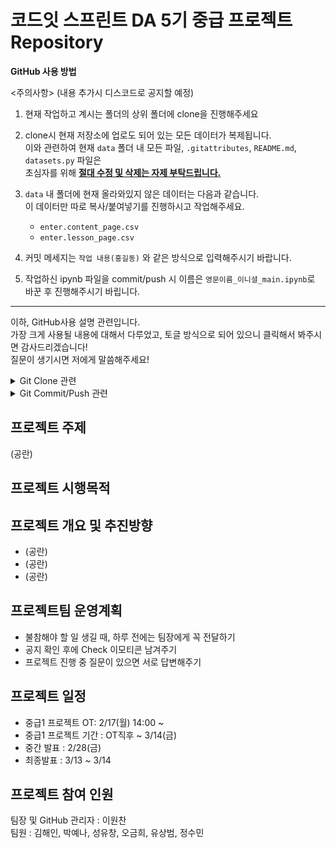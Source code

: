 # 코드잇 스프린트 DA 5기 중급 프로젝트 Repository
**GitHub 사용 방법**

<주의사항> (내용 추가시 디스코드로 공지할 예정)
1. 현재 작업하고 계시는 폴더의 상위 폴더에 clone을 진행해주세요
2. clone시 현재 저장소에 업로도 되어 있는 모든 데이터가 복제됩니다.<br/>
   이와 관련하여 현재 ``data`` 폴더 내 모든 파일, ``.gitattributes``, ``README.md``, ``datasets.py`` 파일은<br/>
   초심자를 위해 **<ins>절대 수정 및 삭제는 자제 부탁드립니다.</ins>**
3. ``data`` 내 폴더에 현재 올라와있지 않은 데이터는 다음과 같습니다.<br/>
   이 데이터만 따로 복사/붙여넣기를 진행하시고 작업해주세요.

   - ``enter.content_page.csv``
   - ``enter.lesson_page.csv``
4. 커밋 메세지는 ``작업 내용(홍길동)`` 와 같은 방식으로 입력해주시기 바랍니다.
5. 작업하신 ipynb 파일을 commit/push 시 이름은 ``영문이름_이니셜_main.ipynb``로 바꾼 후 진행해주시기 바립니다.

---

이하, GitHub사용 설명 관련입니다.<br/>
가장 크게 사용될 내용에 대해서 다루었고, 토글 방식으로 되어 있으니 클릭해서 봐주시면 감사드리겠습니다!<br/>
질문이 생기시면 저에게 말씀해주세요!

<details>
<summary>Git Clone 관련</summary>
<div markdown="1">

1. VSCode를 킨 뒤 F1 버튼을 눌러 ``Git:Clone`` 검색 후 ``Clone from GitHub`` 실행
2. ``saeraniren/intermediate_project`` 검색
3. 작업 영역을 만들 곳에 ``Select as Repository Destination`` 클릭

</div>
</details>

<details>
<summary>Git Commit/Push 관련</summary>
<div markdown="1">

1. Clone으로 만들어진 작업 영역에서 꼭 시작하기
2. 왼쪽 사이드의 아이콘 중 위에서 3번째 아이콘 클릭
3. ``Changes`` 탭에 있는 파일 중 내가 업로드할 파일 선택 후 ``Staged Changes`` 탭에 잘 올라가져 있는지 확인
4. VSCode 최상단 ``Terminal(터미널)`` 클릭 후 ``New Terminal(새 터미널)`` 선택
5. 표시된 터미널에 ``git commit -m "상단의-예시"`` 입력 후 엔터
6. ``git push origin main`` 입력 시 GitHub 저장소에 저장 완료

</div>
</details>

## 프로젝트 주제
(공란)

## 프로젝트 시행목적

## 프로젝트 개요 및 추진방향
- (공란)
- (공란)
- (공란)

## 프로젝트팀 운영계획
- 불참해야 할 일 생길 때, 하루 전에는 팀장에게 꼭 전달하기
- 공지 확인 후에 Check 이모티콘 남겨주기
- 프로젝트 진행 중 질문이 있으면 서로 답변해주기

## 프로젝트 일정
- 중급1 프로젝트 OT: 2/17(월) 14:00 ~
- 중급1 프로젝트 기간 : OT직후 ~ 3/14(금)
- 중간 발표 : 2/28(금)
- 최종발표 : 3/13 ~ 3/14

## 프로젝트 참여 인원
팀장 및 GitHub 관리자 : 이원찬 <br/>
팀원 : 김해인, 박예나, 성유창, 오금희, 유상범, 정수민 <br/>
